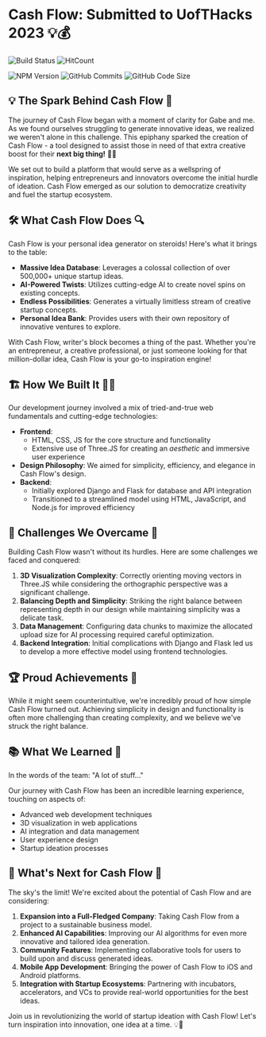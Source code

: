 # Cash Flow: Submitted to UofTHacks 2023 💡💰

![Build Status](https://img.shields.io/badge/build-passing-brightgreen)
![HitCount](https://hits.dwyl.com/shadielfares/HackingUofT)

![NPM Version](https://img.shields.io/npm/v/cash-flow.svg)
![GitHub Commits](https://img.shields.io/github/commit-activity/m/shadielfares/HackingUofT)
![GitHub Code Size](https://img.shields.io/github/languages/code-size/shadielfares/HackingUofT)

## 💡 The Spark Behind Cash Flow 🌟

The journey of Cash Flow began with a moment of clarity for Gabe and me. As we found ourselves struggling to generate innovative ideas, we realized we weren't alone in this challenge. This epiphany sparked the creation of Cash Flow - a tool designed to assist those in need of that extra creative boost for their **next big thing!** 🚀💼

We set out to build a platform that would serve as a wellspring of inspiration, helping entrepreneurs and innovators overcome the initial hurdle of ideation. Cash Flow emerged as our solution to democratize creativity and fuel the startup ecosystem.

## 🛠️ What Cash Flow Does 🔍

Cash Flow is your personal idea generator on steroids! Here's what it brings to the table:

- **Massive Idea Database**: Leverages a colossal collection of over 500,000+ unique startup ideas.
- **AI-Powered Twists**: Utilizes cutting-edge AI to create novel spins on existing concepts.
- **Endless Possibilities**: Generates a virtually limitless stream of creative startup concepts.
- **Personal Idea Bank**: Provides users with their own repository of innovative ventures to explore.

With Cash Flow, writer's block becomes a thing of the past. Whether you're an entrepreneur, a creative professional, or just someone looking for that million-dollar idea, Cash Flow is your go-to inspiration engine!

## 🏗️ How We Built It 👨‍💻

Our development journey involved a mix of tried-and-true web fundamentals and cutting-edge technologies:

- **Frontend**: 
  - HTML, CSS, JS for the core structure and functionality
  - Extensive use of Three.JS for creating an *aesthetic* and immersive user experience
- **Design Philosophy**: We aimed for simplicity, efficiency, and elegance in Cash Flow's design.
- **Backend**:
  - Initially explored Django and Flask for database and API integration
  - Transitioned to a streamlined model using HTML, JavaScript, and Node.js for improved efficiency

## 🚧 Challenges We Overcame 💪

Building Cash Flow wasn't without its hurdles. Here are some challenges we faced and conquered:

1. **3D Visualization Complexity**: Correctly orienting moving vectors in Three.JS while considering the orthographic perspective was a significant challenge.
2. **Balancing Depth and Simplicity**: Striking the right balance between representing depth in our design while maintaining simplicity was a delicate task.
3. **Data Management**: Configuring data chunks to maximize the allocated upload size for AI processing required careful optimization.
4. **Backend Integration**: Initial complications with Django and Flask led us to develop a more effective model using frontend technologies.

## 🏆 Proud Achievements 🎉

While it might seem counterintuitive, we're incredibly proud of how simple Cash Flow turned out. Achieving simplicity in design and functionality is often more challenging than creating complexity, and we believe we've struck the right balance.

## 📚 What We Learned 🧠

In the words of the team: "A lot of stuff..." 

Our journey with Cash Flow has been an incredible learning experience, touching on aspects of:
- Advanced web development techniques
- 3D visualization in web applications
- AI integration and data management
- User experience design
- Startup ideation processes

## 🚀 What's Next for Cash Flow 💫

The sky's the limit! We're excited about the potential of Cash Flow and are considering:

1. **Expansion into a Full-Fledged Company**: Taking Cash Flow from a project to a sustainable business model.
2. **Enhanced AI Capabilities**: Improving our AI algorithms for even more innovative and tailored idea generation.
3. **Community Features**: Implementing collaborative tools for users to build upon and discuss generated ideas.
4. **Mobile App Development**: Bringing the power of Cash Flow to iOS and Android platforms.
5. **Integration with Startup Ecosystems**: Partnering with incubators, accelerators, and VCs to provide real-world opportunities for the best ideas.

Join us in revolutionizing the world of startup ideation with Cash Flow! Let's turn inspiration into innovation, one idea at a time. 💡🚀

